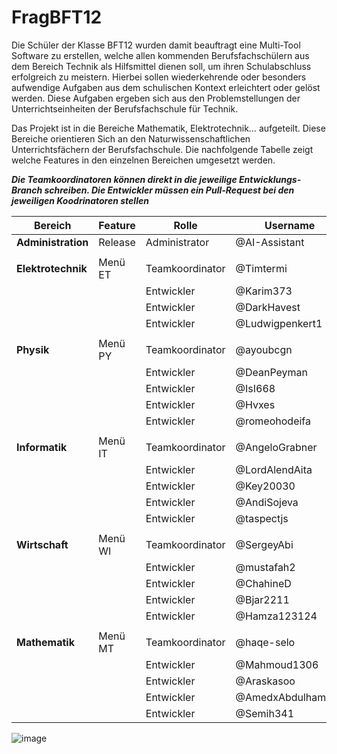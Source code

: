 # FragBFT12
Die Schüler der Klasse BFT12 wurden damit beauftragt eine Multi-Tool Software zu erstellen, welche allen kommenden Berufsfachschülern aus dem Bereich Technik als Hilfsmittel dienen soll, um ihren Schulabschluss erfolgreich zu meistern. Hierbei sollen wiederkehrende oder besonders aufwendige Aufgaben aus dem schulischen Kontext erleichtert oder gelöst werden. Diese Aufgaben ergeben sich aus den Problemstellungen der Unterrichtseinheiten der Berufsfachschule für Technik. 

Das Projekt ist in die Bereiche Mathematik, Elektrotechnik… aufgeteilt. Diese Bereiche orientieren Sich an den Naturwissenschaftlichen Unterrichtsfächern der Berufsfachschule. Die nachfolgende Tabelle zeigt welche Features in den einzelnen Bereichen umgesetzt werden.


***Die Teamkoordinatoren können direkt in die jeweilige Entwicklungs-Branch schreiben. Die Entwickler müssen ein Pull-Request bei den jeweiligen Koodrinatoren stellen*** 

| Bereich     	| Feature 	|Rolle		|Username	|Branch		|
| ----------- 	| ----------- 	|-----------		|-----------	|-----------	|
|**Administration**	|Release      	|Administrator		|@AI-Assistant	|Release, main	|
|		|	|		|		|		|		|		|
|**Elektrotechnik**	|Menü ET |Teamkoordinator|@Timtermi|ETEntwicklung,Feature1|
|   		|  |Entwickler| @Karim373 |Feature2|
|   		| |Entwickler|@DarkHavest|Feature3|
|   		| |Entwickler|@Ludwigpenkert1|Feature4|
|		|	|		|		|		|		|		
|**Physik**	|Menü PY 	|Teamkoordinator|@ayoubcgn |PHEntwicklung	,Feature5|
|		| |	Entwickler	|@DeanPeyman|	Feature6|		
|		|	|	Entwickler	|@IsI668|	Feature7|
|		||Entwickler	|@Hvxes|Feature8|
|		||Entwickler |@romeohodeifa|Feature9|		
|		|	||||				
|**Informatik**	|Menü IT|Teamkoordinator|@AngeloGrabner|ITEntwicklung,Feature10|				
|		|	|Entwickler	|	@LordAlendAita	|Feature11|		
|		|	|	Entwickler|@Key20030|Feature12|	
|		|	|	Entwickler|@AndiSojeva		|Feature13		|			
|		|	|	Entwickler|@taspectjs		|	Feature14	|			
|		|	|	|		|		|		|		
|**Wirtschaft**	|Menü WI|Teamkoordinator|@SergeyAbi	|WIEntwicklung,Feature15|				
|		| |Entwickler|@mustafah2|Feature16|		
|		|	|Entwickler|@ChahineD		|Feature17|		
|		|	|		Entwickler|@Bjar2211|Feature18|	
|		|	|Entwickler		|@Hamza123124	|	Feature19|	
|		|	|		|		|		|		|			
|**Mathematik**	|Menü MT |Teamkoordinator|@haqe-selo|MAEntwicklung,Feature20|				
|		||	Entwickler	|@Mahmoud1306|Feature21|		
|		|  |	Entwickler	|@Araskasoo|Feature24|		
|		| |	Entwickler	|@AmedxAbdulhameed	|Feature23|
|		| |	Entwickler	|@Semih341	|Feature22|
				
				
![image](AddFiles/BFTMultiTool_GitFlow.drawio.png)
